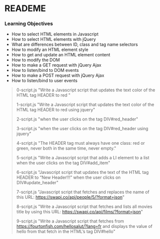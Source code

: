#   READEME
### Learning Objectives
  - How to select HTML elements in Javascript
  - How to select HTML elements with jQuery
  - What are differences between ID, class and tag name selectors
  - How to modify an HTML element style
  - How to get and update an HTML element content
  - How to modify the DOM
  - How to make a GET request with jQuery Ajax
  - How to listen/bind to DOM events
  - How to make a POST request with jQuery Ajax
  - How to listen/bind to user events

  >>>
  > 0-script.js "Write a Javascript script that updates the text color of the HTML tag HEADER to red "
  >
  > 1-script.js "Write a Javascript script that updates the text color of the HTML tag HEADER to red  using jquery"
  >
  > 2-script.js "when the user clicks on the tag DIV#red_header"
  >
  > 3-script.js "when the user clicks on the tag DIV#red_header using jquery"
  >
  > 4-script.js "The HEADER tag must always have one class: red or green, never both in the same time, never empty."
  >
  > 5-script.js "Write a Javascript script that adds a LI element to a list when the user clicks on the tag DIV#add_item"
  >
  > 6-script.js "Javascript script that updates the text of the HTML tag HEADER to “New Header!!!” when the user clicks on DIV#update_header"
  >
  > 7-script.js "Javascript script that fetches and replaces the name of this URL: https://swapi.co/api/people/5/?format=json"
  >
  > 8-script.js "Write a Javascript script that fetches and lists all movies title by using this URL: https://swapi.co/api/films/?format=json"
  >
  > 9-script.js "Write a Javascript script that fetches from https://fourtonfish.com/hellosalut/?lang=fr and displays the value of hello from that fetch in the HTML’s tag DIV#hello"
  >

